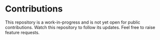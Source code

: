 # Contributions

This repository is a work-in-progress and is not yet open for public contributions. Watch this repository to follow its updates. Feel free to raise feature requests.

